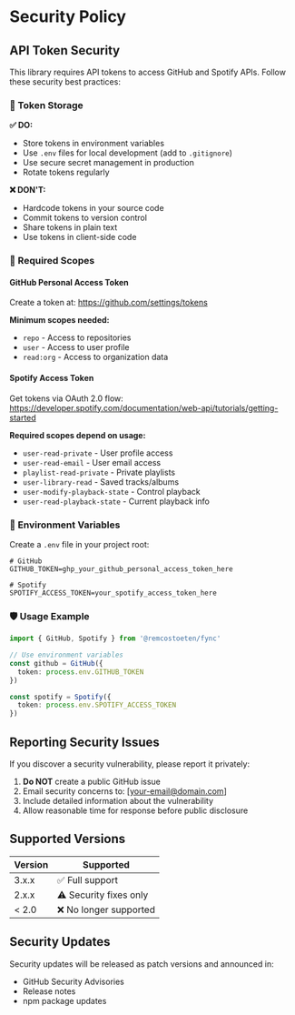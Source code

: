# Security Policy

## API Token Security

This library requires API tokens to access GitHub and Spotify APIs. Follow these security best practices:

### 🔐 Token Storage

**✅ DO:**
- Store tokens in environment variables
- Use `.env` files for local development (add to `.gitignore`)
- Use secure secret management in production
- Rotate tokens regularly

**❌ DON'T:**
- Hardcode tokens in your source code
- Commit tokens to version control
- Share tokens in plain text
- Use tokens in client-side code

### 🎯 Required Scopes

#### GitHub Personal Access Token
Create a token at: https://github.com/settings/tokens

**Minimum scopes needed:**
- `repo` - Access to repositories
- `user` - Access to user profile
- `read:org` - Access to organization data

#### Spotify Access Token
Get tokens via OAuth 2.0 flow: https://developer.spotify.com/documentation/web-api/tutorials/getting-started

**Required scopes depend on usage:**
- `user-read-private` - User profile access
- `user-read-email` - User email access
- `playlist-read-private` - Private playlists
- `user-library-read` - Saved tracks/albums
- `user-modify-playback-state` - Control playback
- `user-read-playback-state` - Current playback info

### 📝 Environment Variables

Create a `.env` file in your project root:

```env
# GitHub
GITHUB_TOKEN=ghp_your_github_personal_access_token_here

# Spotify
SPOTIFY_ACCESS_TOKEN=your_spotify_access_token_here
```

### 🛡️ Usage Example

```typescript
import { GitHub, Spotify } from '@remcostoeten/fync'

// Use environment variables
const github = GitHub({
  token: process.env.GITHUB_TOKEN
})

const spotify = Spotify({
  token: process.env.SPOTIFY_ACCESS_TOKEN
})
```

## Reporting Security Issues

If you discover a security vulnerability, please report it privately:

1. **Do NOT** create a public GitHub issue
2. Email security concerns to: [your-email@domain.com]
3. Include detailed information about the vulnerability
4. Allow reasonable time for response before public disclosure

## Supported Versions

| Version | Supported          |
| ------- | ------------------ |
| 3.x.x   | ✅ Full support    |
| 2.x.x   | ⚠️ Security fixes only |
| < 2.0   | ❌ No longer supported |

## Security Updates

Security updates will be released as patch versions and announced in:
- GitHub Security Advisories
- Release notes
- npm package updates
